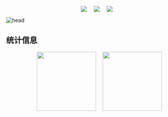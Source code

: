 
<!--
**liudh56/liudh56** is a ✨ _special_ ✨ repository because its `README.md` (this file) appears on your GitHub profile.

Here are some ideas to get you started:

- 🔭 I’m currently working on ...
- 🌱 I’m currently learning ...
- 👯 I’m looking to collaborate on ...
- 🤔 I’m looking for help with ...
- 💬 Ask me about ...
- 📫 How to reach me: ...
- 😄 Pronouns: ...
- ⚡ Fun fact: ...
-->
<div style="display: flex; align-items: center; justify-content: center; margin: 10px" align="center">
  <img align=center src="https://img.shields.io/github/stars/liudh56?style=flat&logoColor=%231677ff&labelColor=rgb(89, 89, 89)&color=rgb(3, 126, 187)" style="margin: 0 5px" />&emsp;
  <a href="https://fireflye.asia" target="_blank"><img align=center src="https://img.shields.io/badge/Blog-博客-%230099d0?style=flat"/></a>&emsp;
  <img align=center src="https://img.shields.io/github/followers/liudh56?style=flat&logoColor=%231677ff&labelColor=rgb(89, 89, 89)&color=rgb(3, 126, 187)" style="margin: 0 5px" />&emsp;
</div>

![head](https://fastly.jsdelivr.net/gh/liudh56/img_readme@main/img/1714534873583Github1080p.gif)

## 统计信息
<div align="center">
  <img  height="160px" align="center" src="https://github-readme-stats.vercel.app/api?username=liudh56&locale=en&line_height=33&show_icons=true&hide=prs,issues&theme=dark&rank_icon=github"/>&emsp; 
  <img  height="160px" align="center" src="https://github-readme-stats.vercel.app/api/top-langs/?username=liudh56&locale=en&line_height=33&theme=dark&langs_count=10&layout=compact"/>
</div>
